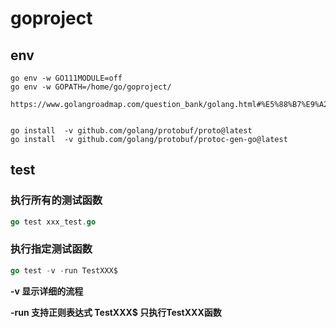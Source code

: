 # goproject

## env

```shell
go env -w GO111MODULE=off  
go env -w GOPATH=/home/go/goproject/

https://www.golangroadmap.com/question_bank/golang.html#%E5%88%B7%E9%A2%98%E8%AE%B0%E5%BD%95


go install  -v github.com/golang/protobuf/proto@latest
go install  -v github.com/golang/protobuf/protoc-gen-go@latest
```

## test

### 执行所有的测试函数

```go
go test xxx_test.go
```

### 执行指定测试函数

```go
go test -v -run TestXXX$ 
```

**-v      显示详细的流程**

**-run  支持正则表达式  TestXXX$  只执行TestXXX函数**